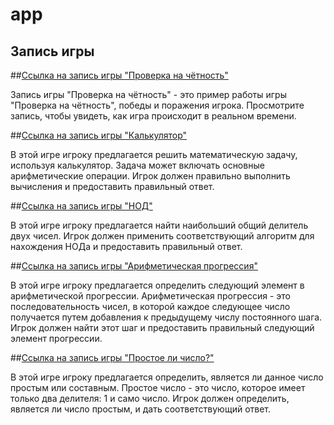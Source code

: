 # app


## Запись игры

##[Ссылка на запись игры "Проверка на чётность"](https://asciinema.org/a/58yRhqyDJGn1TSVWtlLmYNfIm)

Запись игры "Проверка на чётность" - это пример работы игры "Проверка на чётность", победы и поражения игрока. Просмотрите запись, чтобы увидеть, как игра происходит в реальном времени.

##[Ссылка на запись игры "Калькулятор"](https://asciinema.org/a/596201)

В этой игре игроку предлагается решить математическую задачу, используя калькулятор. Задача может включать основные арифметические операции. Игрок должен правильно выполнить вычисления и предоставить правильный ответ.

##[Ссылка на запись игры "НОД"](https://asciinema.org/a/596630)

В этой игре игроку предлагается найти наибольший общий делитель двух чисел. Игрок должен применить соответствующий алгоритм для нахождения НОДа и предоставить правильный ответ.

##[Ссылка на запись игры "Арифметическая прогрессия"](https://asciinema.org/a/596632)

В этой игре игроку предлагается определить следующий элемент в арифметической прогрессии. Арифметическая прогрессия - это последовательность чисел, в которой каждое следующее число получается путем добавления к предыдущему числу постоянного шага. Игрок должен найти этот шаг и предоставить правильный следующий элемент прогрессии.

##[Ссылка на запись игры "Простое ли число?"](https://asciinema.org/a/596861)

В этой игре игроку предлагается определить, является ли данное число простым или составным. Простое число - это число, которое имеет только два делителя: 1 и само число. Игрок должен определить, является ли число простым, и дать соответствующий ответ.
